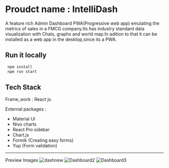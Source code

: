 # Proudct name : IntelliDash

A feature rich Admin Dashboard PWA(Progressive web app) emulating the metrics of sales in a FMCG company.Its has industry standard data visualization with Chats, graphs and world map.In adition to that it can be installed as a web app in the desktop,since its a PWA.

## Run it locally

```bash
 npm install
 npm run start
```

## Tech Stack

Frame_work : React js.

External packages :

- Material UI
- Nivo charts
- React Pro sidebar
- Chart.js
- Formik (Creating easy forms)
- Yup (Form validation)

---

Preview Images
![dashnew](https://github.com/Montu-Gohain/IntelliDash/assets/76866991/7f1fae3b-9b6e-4399-9c29-38275defa7ba)
![Dashboard2](https://github.com/Montu-Gohain/IntelliDash/assets/76866991/052e779f-57ab-4156-9ea6-d735ae35b49c)
![Dashboard3](https://github.com/Montu-Gohain/IntelliDash/assets/76866991/4a673f98-b4af-4ef2-b7d8-d3a4dceb53df)
